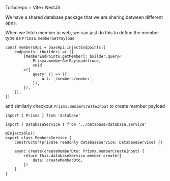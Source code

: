 Turborepo + Vite+ NestJS

We have a shared database package that we are sharing between different apps.


When we fetch member in web, we can just do this to define the member type as `Primsa.memberGetPayload`

```
const membersApi = baseApi.injectEndpoints({
	endpoints: (builder) => ({
		[MemberEndPoints.getMember]: builder.query<
			Prisma.memberGetPayload<true>,
			void
		>({
			query: () => ({
				url: `/members/member`,
			}),
		}),
	}),
})
```


and similarly checkout `Prisma.memberCreateInput` to create member payload

```import { Injectable } from '@nestjs/common'
import { Prisma } from 'database'

import { DatabaseService } from '../database/database.service'

@Injectable()
export class MembersService {
	constructor(private readonly databaseService: DatabaseService) {}

	async create(createMemberDto: Prisma.memberCreateInput) {
		return this.databaseService.member.create({
			data: createMemberDto,
		})
	}
}
```
